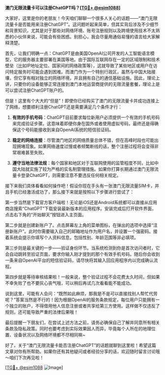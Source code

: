 **澳门无限流量卡可以注册ChatGPT吗？[[TG💪+ @esim1088](https://t.me/s/esim1088)]**

大家好，这里是你的老朋友！今天咱们聊聊一个很多人关心的话题——“澳门无限流量卡是否能用来注册ChatGPT”。这问题听起来简单，但其实背后涉及不少细节和背景知识，尤其是对于那些对网络环境、账号注册规则以及跨境使用技术不太熟悉的小伙伴来说，可能会有些困惑。别担心，我会尽量用通俗易懂的语言给大家解释清楚。

首先，让我们明确一点：ChatGPT是由美国OpenAI公司开发的人工智能语言模型，它的服务器主要部署在美国等地。由于国际互联网存在一定的区域限制和技术壁垒（比如IP地址定位、国家间的网络政策等），这就导致了某些地区或用户在访问特定服务时可能会遇到困难。而澳门作为一个特别行政区，虽然与中国大陆接壤，但它享有相对独立的网络环境，并且拥有自己的通信基础设施。因此，理论上讲，只要你的设备能够正常连接到澳门本地运营商提供的无限流量套餐，理论上是可以尝试注册ChatGPT账户的。

但是！这里有个大大的“但是”！即使你已经购买了澳门的无限流量卡并成功连接上了网络，想要顺利注册ChatGPT还是需要满足几个条件才行：

1. **有效的手机号码**：ChatGPT目前要求每位新用户必须提供一个有效的手机号码来完成验证步骤。这意味着即便你身在国外或者使用虚拟号码，最终还是得确保这个号码能接收到来自OpenAI系统的短信验证码。

2. **稳定的网络连接**：尽管澳门地区的网络质量总体不错，但在高峰时段也可能出现拥堵现象。如果网络速度过慢或者频繁断线的话，整个注册过程将会变得非常艰难甚至失败。

3. **遵守当地法律法规**：每个国家和地区对于互联网使用的监管程度不同，比如中国大陆就实施了较为严格的实名制管理措施。如果你打算长期通过澳门无限流量卡登录ChatGPT，则需要注意不要违反任何相关规定。

接下来我们具体看看如何操作吧！假设你现在手头有一张澳门无限流量SIM卡，并且手机已经激活成功了，那么接下来就是按照以下步骤进行尝试了：

第一步当然是下载官方客户端啦！无论是iOS还是Android系统都可以直接从应用商店搜索“ChatGPT”下载安装最新版本的应用程序。安装完成后打开软件界面，点击右下角的“开始聊天”按钮进入主页面。

第二步就是创建新账户了。点击屏幕左上角的菜单图标，在弹出的选项中选择“注册新账户”。此时你需要输入自己的邮箱地址作为用户名，并设置一个强密码。接着系统会提示你填写个人资料信息，包括性别、年龄范围等非必填项。

第三步则是最关键的一步——验证身份环节。当系统检测到你是首次访问者时，它会自动跳转至验证页面，要求你输入刚才提到的那个有效手机号码。随后你会收到一条来自OpenAI平台的短信验证码，请尽快将其输入回应用程序内以完成确认流程。

第四步就是等待审核结果啦！一般来说，整个验证过程不会花费太久时间，但如果不幸失败了也不要灰心丧气哦，可以稍后再试几次看看能不能成功。

说到这里，可能有人会问：“既然如此麻烦，那我是不是可以直接找别人帮忙代劳呢？”答案当然是不行的！因为根据OpenAI的服务条款规定，每位用户只能拥有一个独立的账户，不得借用他人信息注册或者共享给第三方使用。这样做不仅违反了规则，还可能导致严重的法律后果哦！

最后提醒一下朋友们，在尝试上述方法之前，请务必确保自己了解并同意所有相关条款及隐私政策。同时也要考虑到实际效果因人而异，毕竟每个人所在的地理位置、设备状况以及网络环境都不尽相同嘛~

好了，关于“澳门无限流量卡能否注册ChatGPT”的话题就聊到这里啦！希望这篇文章对你有所帮助。如果你还有其他疑问或者经验分享的话，欢迎随时留言讨论哦～咱们下次再见啦！

[[TG💪+ @esim1088](https://t.me/s/esim1088) ![Image](https://i.postimg.cc/4NQfJmqS/Snipaste-2025-05-13-00-14-12.png)]